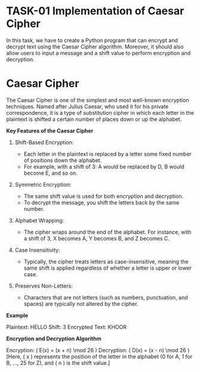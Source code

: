 # TASK-01 Implementation of Caesar Cipher
In this task, we have to create a Python program that can encrypt and decrypt text using the Caesar Cipher algorithm. Moreover, it should also allow users to input a message and a shift value to perform encryption and decryption.

# Caesar Cipher
The Caesar Cipher is one of the simplest and most well-known encryption techniques. Named after Julius Caesar, who used it for his private correspondence, it is a type of substitution cipher in which each letter in the plaintext is shifted a certain number of places down or up the alphabet.

**Key Features of the Caesar Cipher**
1. Shift-Based Encryption:
   - Each letter in the plaintext is replaced by a letter some fixed number of positions down the alphabet.
   - For example, with a shift of 3: A would be replaced by D, B would become E, and so on.

2. Symmetric Encryption:
   - The same shift value is used for both encryption and decryption.
   - To decrypt the message, you shift the letters back by the same number.

3. Alphabet Wrapping:
   - The cipher wraps around the end of the alphabet. For instance, with a shift of 3, X becomes A, Y becomes B, and Z becomes C.

4. Case Insensitivity:
   - Typically, the cipher treats letters as case-insensitive, meaning the same shift is applied regardless of whether a letter is upper or lower case.

5. Preserves Non-Letters:
   - Characters that are not letters (such as numbers, punctuation, and spaces) are typically not altered by the cipher.

**Example**

Plaintext: HELLO
Shift: 3
Encrypted Text: KHOOR

**Encryption and Decryption Algorithm**

Encryption: \( E(x) = (x + n) \mod 26 \)
Decryption: \( D(x) = (x - n) \mod 26 \)
[Here, \( x \) represents the position of the letter in the alphabet (0 for A, 1 for B, ..., 25 for Z), and \( n \) is the shift value.]
